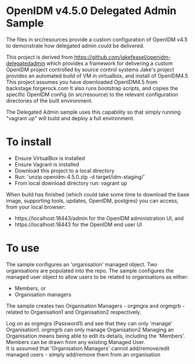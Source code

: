 OpenIDM v4.5.0 Delegated Admin Sample
=====================================

The files in src/resources provide a custom configuration of OpenIDM v4.5 to demonstrate how
delegated admin could be delivered.

This project is derived from https://github.com/jakefeasel/openidm-delegatedadmin
which provides a framework for delivering a custom OpenIDM project controlled by source control systems
Jake's project provides an automated build of VM in virtualbox, and install of OpenIDM4.5
This project assumes you have downloaded OpenIDM4.5 from backstage.forgerock.com
It also runs bootstrap scripts, and copies the specific OpenIDM config (in src/resource) to the relevant
configuration directories of the built environment.

The Delegated Admin sample uses this capability so that simply running "vagrant up" will build and deploy a full environment.

To install
==========
- Ensure VirtualBox is installed
- Ensure Vagrant is installed
- Download this project to a local directory
- Run: 'unzip openidm-4.5.0.zip -d target/idm-staging/'  
- From local download directory run: vagrant up

When build has finished (which could take some time to download the base image, supporting tools,
updates, OpenIDM, postgres) you can access, from your local browser:
-  https://localhost:18443/admin for the OpenIDM administration UI, and
-  https://localhost:18443 for the OpenIDM end user UI

To use
======
The sample configures an 'organisation' managed object.  Two organisations are populated into the repo.
The sample configures the managed user object to allow users to be related to organisations as either:
- Members, or
- Organisation managers

The sample creates two Organisation Managers - orgmgra and orgmgrb -
  related to Organisation1 and Organisation2 respectively.

Log on as orgmgra (Password1) and see that they can only 'manage' Organisation1.
orgmgrb can only manage Organisation2
Managing an Organisation means being able to edit its details, including the 'Members'.
Members can be drawn from any existing Managed User.  
It is assumed that 'Organisation Managers' cannot add/remove/edit managed users -
  simply add/remove them from an organisation
